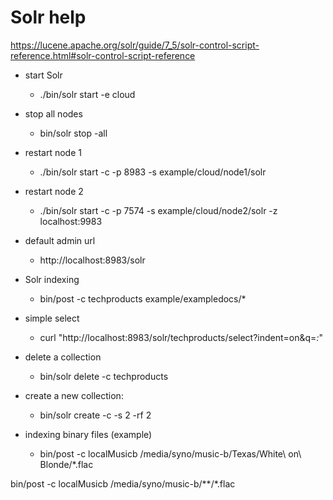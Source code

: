# Solr help

https://lucene.apache.org/solr/guide/7_5/solr-control-script-reference.html#solr-control-script-reference

- start Solr
  - ./bin/solr start -e cloud
- stop all nodes
  - bin/solr stop -all
- restart node 1
  - ./bin/solr start -c -p 8983 -s example/cloud/node1/solr
- restart node 2 
  - ./bin/solr start -c -p 7574 -s example/cloud/node2/solr -z localhost:9983
  
  
- default admin url
  - http://localhost:8983/solr
- Solr indexing  
  - bin/post -c techproducts example/exampledocs/*
- simple select
  - curl "http://localhost:8983/solr/techproducts/select?indent=on&q=*:*"
  
- delete a collection 
  - bin/solr delete -c techproducts
    
- create a new collection:
  - bin/solr create -c <yourCollection> -s 2 -rf 2
  
- indexing binary files (example)
  - bin/post -c localMusicb  /media/syno/music-b/Texas/White\ on\ Blonde/*.flac

 bin/post -c localMusicb  /media/syno/music-b/**/*.flac

